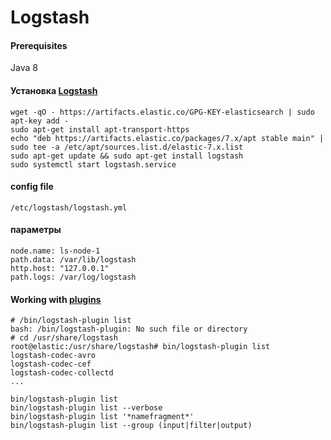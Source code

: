 # Logstash
#### Prerequisites
Java 8
#### Установка [Logstash](https://www.elastic.co/downloads/logstash-oss)
```
wget -qO - https://artifacts.elastic.co/GPG-KEY-elasticsearch | sudo apt-key add -
sudo apt-get install apt-transport-https
echo "deb https://artifacts.elastic.co/packages/7.x/apt stable main" | sudo tee -a /etc/apt/sources.list.d/elastic-7.x.list
sudo apt-get update && sudo apt-get install logstash
sudo systemctl start logstash.service
```
#### config file
```
/etc/logstash/logstash.yml
```
#### параметры
```
node.name: ls-node-1
path.data: /var/lib/logstash
http.host: "127.0.0.1"
path.logs: /var/log/logstash
```
#### Working with [plugins](https://www.elastic.co/guide/en/logstash/current/working-with-plugins.html)
```
# /bin/logstash-plugin list
bash: /bin/logstash-plugin: No such file or directory
# cd /usr/share/logstash
root@elastic:/usr/share/logstash# bin/logstash-plugin list
logstash-codec-avro
logstash-codec-cef
logstash-codec-collectd
...

bin/logstash-plugin list 
bin/logstash-plugin list --verbose 
bin/logstash-plugin list '*namefragment*' 
bin/logstash-plugin list --group (input|filter|output) 
```
